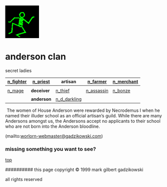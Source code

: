 ![dancer](assets/dancer.gif)

# anderson clan



 secret ladies

|  [n_fighter](n_fighter.md)  |  [n_priest](n_priest.md)  | **artisan**                       |  [n_farmer](n_farmer.md)      |  [n_merchant](n_merchant.md)  | 
| --------------------------- | ------------------------- | --------------------------------- | ----------------------------- | ----------------------------- | 
|                             |                           |                                   |                               |                               | 
|  [n_mage](n_mage.md)        | **deceiver**              |  [n_thief](n_thief.md)            |  [n_assassin](n_assassin.md)  |  [n_bonze](n_bonze.md)        | 
|                             |                           |                                   |                               |                               | 
|                             | **anderson**              |  [n_d_darkling](n_d_darkling.md)  |                               |                               | 

 





 

 ![xparent](assets/xparent.gif)  The women of House Anderson were rewarded by Necrodemus I when he named their illuder school as an official artisan’s guild. While there are many Andersons amongst us, the Andersons accept no applicants to their school who are not born into the Anderson bloodline. 

 (mailto:worlorn-webmaster@gadzikowski.com) 

 
### missing something you want to see?



 [top](#top) 

 
########## this page copyright © 1999 mark gilbert gadzikowski

 all rights reserved